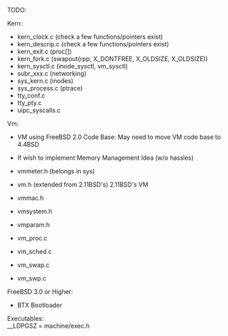 TODO:

Kern:
- kern_clock.c (check a few functions/pointers exist)
- kern_descrip.c (check a few functions/pointers exist)
- kern_exit.c (proc[])
- kern_fork.c (swapout(rpp, X_DONTFREE, X_OLDSIZE, X_OLDSIZE))
- kern_sysctl.c (inode_sysctl, vm_sysctl)
- subr_xxx.c (networking)
- sys_kern.c (inodes)
- sys_process.c (ptrace)
- tty_conf.c
- tty_pty.c
- uipc_syscalls.c

Vm:
- VM using FreeBSD 2.0 Code Base: May need to move VM code base to 4.4BSD
- If wish to implement Memory Management Idea (w/o hassles)

- vmmeter.h (belongs in sys)
- vm.h (extended from 2.11BSD's)
2.11BSD's VM
- vmmac.h
- vmsystem.h
- vmparam.h
- vm_proc.c
- vm_sched.c
- vm_swap.c
- vm_swp.c

FreeBSD 3.0 or Higher:
- BTX Bootloader


Executables:  
__LDPGSZ = machine/exec.h